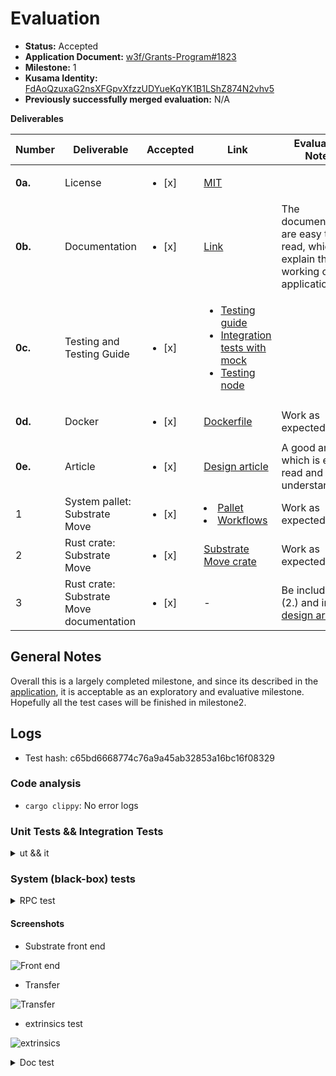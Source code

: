 # Evaluation

- **Status:** Accepted
- **Application Document:** [w3f/Grants-Program#1823](https://github.com/w3f/Grants-Program/blob/master/applications/Substrate_Move_System_Pallet_1.md)
- **Milestone:** 1
- **Kusama Identity:** [FdAoQzuxaG2nsXFGpvXfzzUDYueKqYK1B1LShZ874N2vhv5](https://sub.id/FdAoQzuxaG2nsXFGpvXfzzUDYueKqYK1B1LShZ874N2vhv5)
- **Previously successfully merged evaluation:** N/A

**Deliverables**

| Number | Deliverable | Accepted | Link | Evaluation Notes |
| ------ | ----------- | -------- | ---- |----------------- |
| **0a.**| License |<ul><li>[x] </li></ul>| [MIT](https://github.com/eigerco/pallet-move/blob/main/LICENSE) | |
| **0b.** | Documentation |<ul><li>[x] </li></ul>|[Link](https://github.com/eigerco/pallet-move/blob/main/README.md)  | The documentations are easy to read, which explain the working of the application.|
| **0c.** | Testing and Testing Guide |<ul><li>[x] </li></ul>| <ul> <li>[Testing guide](https://github.com/eigerco/pallet-move/blob/main/doc/testing_guide.md)</li><li>[Integration tests with mock](https://github.com/eigerco/pallet-move/tree/main/tests)</li> <li>[Testing node](https://github.com/eigerco/substrate-node-template-move-vm-test)</li> </ul> | |
| **0d.** | Docker |<ul><li>[x] </li></ul>| [Dockerfile](https://github.com/eigerco/pallet-move/blob/main/Dockerfile) | Work as expected |
| **0e.** | Article |<ul><li>[x] </li></ul>|[Design article](https://github.com/eigerco/pallet-move/blob/main/doc/design.md)| A good article which is easy to read and understand. |
| 1 | System pallet: Substrate Move |<ul><li>[x] </li></ul>| </li> <li> [Pallet](https://github.com/eigerco/pallet-move) </li> <li> [Workflows](https://github.com/eigerco/pallet-move/tree/main/.github/workflows) </li> </ul> | Work as expected|
| 2 | Rust crate: Substrate Move |<ul><li>[x] </li></ul>| [Substrate Move crate](https://github.com/eigerco/substrate-move) | Work as expected |
| 3 | Rust crate: Substrate Move documentation  |<ul><li>[x] </li></ul>| - | Be included in (2.) and in the [design article](https://github.com/eigerco/pallet-move/blob/main/doc/design.md) |

## General Notes

Overall this is a largely completed milestone, and since its described in the [application](https://github.com/w3f/Grants-Program/blob/master/applications/Substrate_Move_System_Pallet_1.md#future-plans), it is acceptable as an exploratory and evaluative milestone. Hopefully all the test cases will be finished in milestone2.


## Logs

- Test hash: c65bd6668774c76a9a45ab32853a16bc16f08329
### Code analysis

- `cargo clippy`: No error logs

### Unit Tests && Integration Tests


<details>

<summary> ut && it </summary>

```bash
running 0 tests

test result: ok. 0 passed; 0 failed; 0 ignored; 0 measured; 0 filtered out; finished in 0.00s

     Running tests/execute.rs (target/debug/deps/execute-2e938281c6663fb3)

running 6 tests
test execute_script_correct ... ignored, to be implemented
test execute_script_corrupted_bytecode ... ignored, to be implemented
test execute_script_insufficient_gas ... ignored, to be implemented
test execute_script_storage_correct ... ignored, to be implemented
test execute_script_wrong_user ... ignored, to be implemented
test mock::__construct_runtime_integrity_test::runtime_integrity_tests ... ok

test result: ok. 1 passed; 0 failed; 5 ignored; 0 measured; 0 filtered out; finished in 0.00s

     Running tests/mock.rs (target/debug/deps/mock-01afbfe42ce8b277)

running 1 test
test __construct_runtime_integrity_test::runtime_integrity_tests ... ok

test result: ok. 1 passed; 0 failed; 0 ignored; 0 measured; 0 filtered out; finished in 0.00s

     Running tests/publish.rs (target/debug/deps/publish-9dbf8f4b1b710c68)

running 9 tests
test publish_module_as_user_correct ... ignored, to be implemented
test publish_module_as_user_corrupted_bytecode ... ignored, to be implemented
test publish_module_as_user_insufficient_gas ... ignored, to be implemented
test publish_module_as_user_wrong_user ... ignored, to be implemented
test publish_package_as_user_correct ... ignored, to be implemented
test publish_package_as_user_corrupted_bytecode ... ignored, to be implemented
test publish_package_as_user_insufficient_gas ... ignored, to be implemented
test publish_package_as_user_wrong_user ... ignored, to be implemented
test mock::__construct_runtime_integrity_test::runtime_integrity_tests ... ok

test result: ok. 1 passed; 0 failed; 8 ignored; 0 measured; 0 filtered out; finished in 0.00s

   Doc-tests pallet-move

running 0 tests

test result: ok. 0 passed; 0 failed; 0 ignored; 0 measured; 0 filtered out; finished in 0.00s

```

</details>

### System (black-box) tests

<details>

<summary> RPC test </summary>

```bash
➜  substrate-front-end-template git:(main) curl -H "Content-Type: application/json" -d '{"id":1, "jsonrpc":"2.0", "method": "mvm_gasToWeight", "params": [123]}' http://localhost:9944/
{"jsonrpc":"2.0","result":{"ref_time":1123123,"proof_size":0},"id":1}%

```

</details>

#### Screenshots

- Substrate front end

![Front end](https://github.com/w3f/Grant-Milestone-Delivery/assets/12571049/ef36189b-2559-4b0b-864b-bab2f0f28f8a)

- Transfer

![Transfer](https://github.com/w3f/Grant-Milestone-Delivery/assets/12571049/3da18ef1-d4dc-48d1-899d-c0b4170bf729)

- extrinsics test

![extrinsics](https://github.com/w3f/Grant-Milestone-Delivery/assets/12571049/381629cf-dd63-441c-bd5c-b5e44004c110)

<details>

<summary> Doc test </summary>

```bash
   Doc-tests pallet-move

running 0 tests

test result: ok. 0 passed; 0 failed; 0 ignored; 0 measured; 0 filtered out; finished in 0.00s


```

</details>
